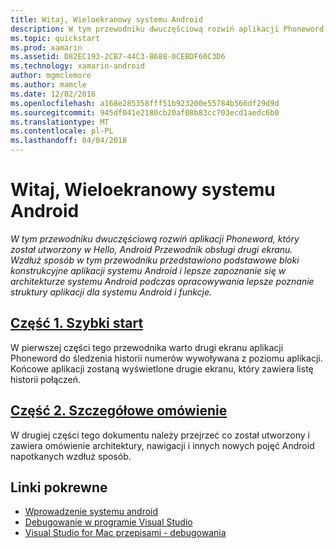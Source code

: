 ```yaml
---
title: Witaj, Wieloekranowy systemu Android
description: W tym przewodniku dwuczęściową rozwiń aplikacji Phoneword, który został utworzony w Hello, Android Przewodnik obsługi drugi ekranu. Wzdłuż sposób w tym przewodniku przedstawiono podstawowe bloki konstrukcyjne aplikacji systemu Android i lepsze zapoznanie się w architekturze systemu Android podczas opracowywania lepsze poznanie struktury aplikacji dla systemu Android i funkcje.
ms.topic: quickstart
ms.prod: xamarin
ms.assetid: D82EC193-2CB7-44C3-8688-0CEBDF60C3D6
ms.technology: xamarin-android
author: mgmclemore
ms.author: mamcle
ms.date: 12/02/2016
ms.openlocfilehash: a168e285358fff51b923200e55784b566df29d9d
ms.sourcegitcommit: 945df041e2180cb20af08b83cc703ecd1aedc6b0
ms.translationtype: MT
ms.contentlocale: pl-PL
ms.lasthandoff: 04/04/2018
---
```

# <a name="hello-android-multiscreen"></a>Witaj, Wieloekranowy systemu Android

_W tym przewodniku dwuczęściową rozwiń aplikacji Phoneword, który został utworzony w Hello, Android Przewodnik obsługi drugi ekranu. Wzdłuż sposób w tym przewodniku przedstawiono podstawowe bloki konstrukcyjne aplikacji systemu Android i lepsze zapoznanie się w architekturze systemu Android podczas opracowywania lepsze poznanie struktury aplikacji dla systemu Android i funkcje._

##  <a name="part-1-quickstartandroidget-startedhello-android-multiscreenhello-android-multiscreen-quickstartmd"></a>[Część 1. Szybki start](~/android/get-started/hello-android-multiscreen/hello-android-multiscreen-quickstart.md)

W pierwszej części tego przewodnika warto drugi ekranu aplikacji Phoneword do śledzenia historii numerów wywoływana z poziomu aplikacji. Końcowe aplikacji zostaną wyświetlone drugie ekranu, który zawiera listę historii połączeń.

##  <a name="part-2-deep-diveandroidget-startedhello-android-multiscreenhello-android-multiscreen-deepdivemd"></a>[Część 2. Szczegółowe omówienie](~/android/get-started/hello-android-multiscreen/hello-android-multiscreen-deepdive.md)

W drugiej części tego dokumentu należy przejrzeć co został utworzony i zawiera omówienie architektury, nawigacji i innych nowych pojęć Android napotkanych wzdłuż sposób.


## <a name="related-links"></a>Linki pokrewne

- [Wprowadzenie systemu android](http://developer.android.com/training/index.html)
- [Debugowanie w programie Visual Studio](http://msdn.microsoft.com/en-us/library/k0k771bt%28v=vs.90%29.aspx)
- [Visual Studio for Mac przepisami - debugowania](https://developer.xamarin.com/recipes/cross-platform/ide/debugging/)
